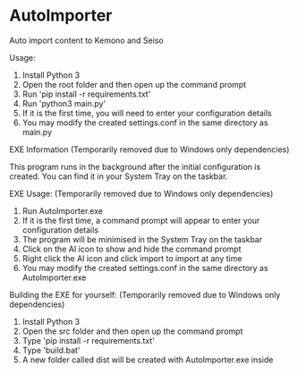 # AutoImporter
 Auto import content to Kemono and Seiso

 Usage:
 1. Install Python 3
 2. Open the root folder and then open up the command prompt
 3. Run 'pip install -r requirements.txt'
 4. Run 'python3 main.py'
 5. If it is the first time, you will need to enter your configuration details
 6. You may modify the created settings.conf in the same directory as main.py

 EXE Information (Temporarily removed due to Windows only dependencies)

 This program runs in the background after the initial configuration is created.
 You can find it in your System Tray on the taskbar.

 EXE Usage: (Temporarily removed due to Windows only dependencies)
 1. Run AutoImporter.exe
 2. If it is the first time, a command prompt will appear to enter your configuration details
 3. The program will be minimised in the System Tray on the taskbar
 4. Click on the AI icon to show and hide the command prompt
 5. Right click the AI icon and click import to import at any time
 6. You may modify the created settings.conf in the same directory as AutoImporter.exe

 Building the EXE for yourself: (Temporarily removed due to Windows only dependencies)
 1. Install Python 3
 2. Open the src folder and then open up the command prompt
 3. Type 'pip install -r requirements.txt'
 4. Type 'build.bat'
 5. A new folder called dist will be created with AutoImporter.exe inside
